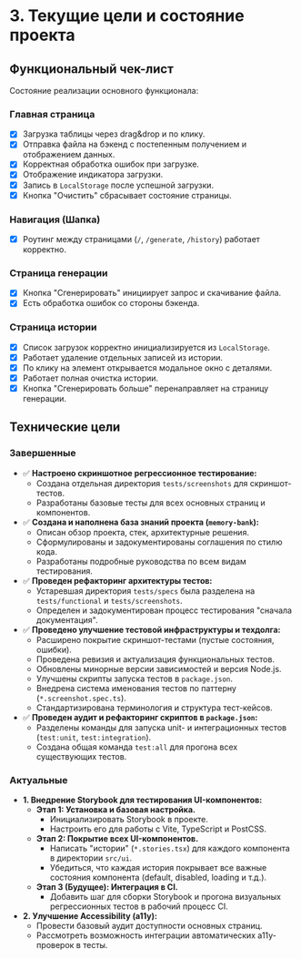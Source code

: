 # 3. Текущие цели и состояние проекта

## Функциональный чек-лист
Состояние реализации основного функционала:

### Главная страница
- [x] Загрузка таблицы через drag&drop и по клику.
- [x] Отправка файла на бэкенд с постепенным получением и отображением данных.
- [x] Корректная обработка ошибок при загрузке.
- [x] Отображение индикатора загрузки.
- [x] Запись в `LocalStorage` после успешной загрузки.
- [x] Кнопка "Очистить" сбрасывает состояние страницы.

### Навигация (Шапка)
- [x] Роутинг между страницами (`/`, `/generate`, `/history`) работает корректно.

### Страница генерации
- [x] Кнопка "Сгенерировать" инициирует запрос и скачивание файла.
- [x] Есть обработка ошибок со стороны бэкенда.

### Страница истории
- [x] Список загрузок корректно инициализируется из `LocalStorage`.
- [x] Работает удаление отдельных записей из истории.
- [x] По клику на элемент открывается модальное окно с деталями.
- [x] Работает полная очистка истории.
- [x] Кнопка "Сгенерировать больше" перенаправляет на страницу генерации.

## Технические цели

### Завершенные
- ✅ **Настроено скриншотное регрессионное тестирование:**
  - Создана отдельная директория `tests/screenshots` для скриншот-тестов.
  - Разработаны базовые тесты для всех основных страниц и компонентов.
- ✅ **Создана и наполнена база знаний проекта (`memory-bank`):**
  - Описан обзор проекта, стек, архитектурные решения.
  - Сформулированы и задокументированы соглашения по стилю кода.
  - Разработаны подробные руководства по всем видам тестирования.
- ✅ **Проведен рефакторинг архитектуры тестов:**
  - Устаревшая директория `tests/specs` была разделена на `tests/functional` и `tests/screenshots`.
  - Определен и задокументирован процесс тестирования "сначала документация".
- ✅ **Проведено улучшение тестовой инфраструктуры и техдолга:**
  - Расширено покрытие скриншот-тестами (пустые состояния, ошибки).
  - Проведена ревизия и актуализация функциональных тестов.
  - Обновлены минорные версии зависимостей и версия Node.js.
  - Улучшены скрипты запуска тестов в `package.json`.
  - Внедрена система именования тестов по паттерну (`*.screenshot.spec.ts`).
  - Стандартизирована терминология и структура тест-кейсов.
- ✅ **Проведен аудит и рефакторинг скриптов в `package.json`:**
  - Разделены команды для запуска unit- и интеграционных тестов (`test:unit`, `test:integration`).
  - Создана общая команда `test:all` для прогона всех существующих тестов.

### Актуальные
- **1. Внедрение Storybook для тестирования UI-компонентов:**
  - **Этап 1: Установка и базовая настройка.**
    - Инициализировать Storybook в проекте.
    - Настроить его для работы с Vite, TypeScript и PostCSS.
  - **Этап 2: Покрытие всех UI-компонентов.**
    - Написать "истории" (`*.stories.tsx`) для каждого компонента в директории `src/ui`.
    - Убедиться, что каждая история покрывает все важные состояния компонента (default, disabled, loading и т.д.).
  - **Этап 3 (Будущее): Интеграция в CI.**
    - Добавить шаг для сборки Storybook и прогона визуальных регрессионных тестов в рабочий процесс CI.
- **2. Улучшение Accessibility (a11y):**
  - Провести базовый аудит доступности основных страниц.
  - Рассмотреть возможность интеграции автоматических a11y-проверок в тесты. 